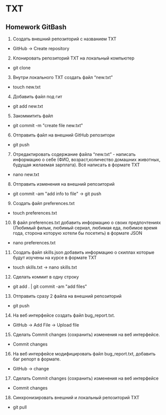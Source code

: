 # TXT
## Homework GitBash 

1. Создать внешний репозиторий c названием TXT
* GitHub -> Create repository 
2. Клонировать репозиторий TXT на локальный компьютер
* git clone 
3. Внутри локального TXT создать файл “new.txt”
* touch new.txt
4. Добавить файл под гит 
* git add new.txt
5. Закоммитить файл 
* git commit -m "create file new.txt"
6. Отправить файл на внешний GitHub репозитори
* git push
7. Отредактировать содержание файла “new.txt” - написать информацию о себе (ФИО, возраст,количество домашних животных, будущая желаемая зарплата). Всё написать в формате TXT
* nano new.txt
8. Отправить изменения на внешний репозиторий 
* git commit -am "add info to file" -> git push
9. Создать файл preferences.txt
* touch preferences.txt 
10. В файл preferences.txt добавить информацию о своих предпочтениях (Любимый фильм, любимый сериал, любимая еда, любимое время года, сторона которую хотели бы посетить) в формате JSON
* nano preferences.txt
11. Создать файл skills.json добавить информацию о скиллах которые будут изучены на курсе в формате TXT
* touch skills.txt -> nano skills.txt
12. Сделать коммит в одну строку
* git add . | git commit -am "add files"
13. Отправить сразу 2 файла на внешний репозиторий
* git push
14. На веб интерфейсе создать файл bug_report.txt.
* GitHub -> Add File -> Upload file
15. Сделать Commit changes (сохранить) изменения на веб интерфейсе.
* Commit changes
16. На веб интерфейсе модифицировать файл bug_report.txt, добавить баг репорт в формате.
* GitHub -> change
17. Сделать Commit changes (сохранить) изменения на веб интерфейсе
* Commit changes
18. Синхронизировать внешний и локальный репозиторий TXT
* git pull
